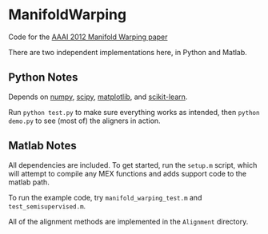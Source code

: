 ManifoldWarping
===============

Code for the
[AAAI 2012 Manifold Warping paper](http://people.cs.umass.edu/~ccarey/pubs/ManifoldWarping.pdf)

There are two independent implementations here, in Python and Matlab.

## Python Notes

Depends on [numpy](http://www.numpy.org/),
[scipy](http://www.scipy.org/),
[matplotlib](http://matplotlib.org/),
and [scikit-learn](http://scikit-learn.org/stable/).

Run `python test.py` to make sure everything works as intended,
then `python demo.py` to see (most of) the aligners in action.

## Matlab Notes

All dependencies are included.
To get started, run the `setup.m` script,
which will attempt to compile any MEX functions and adds support code to the matlab path.

To run the example code, try `manifold_warping_test.m` and `test_semisupervised.m`.

All of the alignment methods are implemented in the `Alignment` directory.
